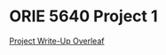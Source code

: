 # ORIE 5640 Project 1

[Project Write-Up Overleaf](https://www.overleaf.com/project/640a5ab7830147ac201dc4a6)
